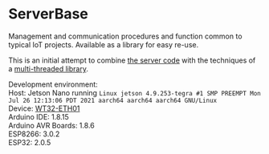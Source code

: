 # ServerBase
Management and communication procedures and function common to typical IoT projects.  Available as a library for easy re-use.  
  
This is an initial attempt to combine [the server code](https://github.com/LaudixGit/ServerBase-Standalone) with the techniques of a [multi-threaded library](https://github.com/LaudixGit/BlinkerServer).  
  
Development environment:  
Host: Jetson Nano running ` Linux jetson 4.9.253-tegra #1 SMP PREEMPT Mon Jul 26 12:13:06 PDT 2021 aarch64 aarch64 aarch64 GNU/Linux `  
Device: [WT32-ETH01](http://www.wireless-tag.com/portfolio/wt32-eth01/)  
Arduino IDE: 1.8.15  
  Arduino AVR Boards: 1.8.6  
  ESP8266: 3.0.2  
  ESP32: 2.0.5  
  
